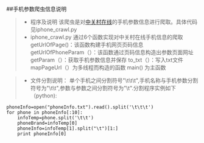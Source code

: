 ##手机参数爬虫信息说明
>- 程序及说明
该爬虫是对[中关村在线](http://www.zol.com.cn/)的手机参数信息进行爬取。具体代码见iphone_crawl.py
> - iphone_crawl.py 通过6个函数实现对中关村在线手机信息的爬取
>getUrlOfPage()：该函数构建手机网页页码信息
>getUrlOfPhoneParam（）：该函数通过页码信息构造出参数页面网址
>getParam（）：获取手机参数信息并保存
>to_txt（）：写入txt文件
>mapPageUrl（）为多线程而构造的函数
>main() 为主函数

> - 文件分割说明：
>单个手机之间分割符号"\t\t\t",手机名称与手机参数分割符号为"\t\t",参数与参数之间分割符号为”\t".分割程序实例如下（python):



    phoneInfo=open("phoneInfo.txt").read().split('\t\t\t')
    for phone in phoneInfo[:10]:
        infoTemp=phone.split('\t\t')
        phoneBrand=infoTemp[0]
        phoneInfo=infoTemp[1].split("\t")[1:]
        print phoneInfo[0]